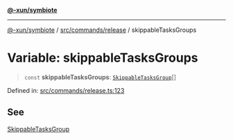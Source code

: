 [**@-xun/symbiote**](../../../../README.md)

***

[@-xun/symbiote](../../../../README.md) / [src/commands/release](../README.md) / skippableTasksGroups

# Variable: skippableTasksGroups

> `const` **skippableTasksGroups**: [`SkippableTasksGroup`](../enumerations/SkippableTasksGroup.md)[]

Defined in: [src/commands/release.ts:123](https://github.com/Xunnamius/symbiote/blob/d690f89078e542b7ce30292e44cc1a492eab16bd/src/commands/release.ts#L123)

## See

[SkippableTasksGroup](../enumerations/SkippableTasksGroup.md)
